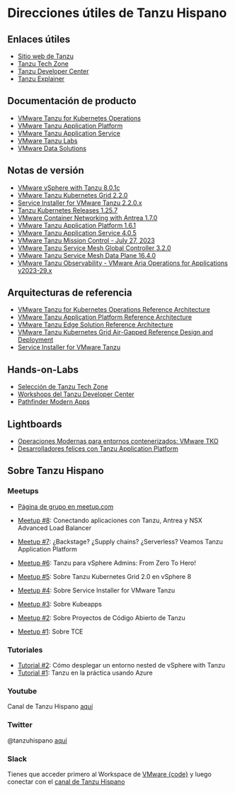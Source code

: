  # Direcciones útiles de Tanzu Hispano

## Enlaces útiles
- [Sitio web de Tanzu](https://tanzu.vmware.com/)
- [Tanzu Tech Zone](https://apps-cloudmgmt.techzone.vmware.com/tanzu-techzone)
- [Tanzu Developer Center](https://tanzu.vmware.com/developer/)
- [Tanzu Explainer](https://vmc.techzone.vmware.com/resource/tanzu-explainer)

## Documentación de producto
- [VMware Tanzu for Kubernetes Operations](https://docs.vmware.com/en/VMware-Tanzu-for-Kubernetes-Operations/index.html)
- [VMware Tanzu Application Platform](https://docs.vmware.com/en/VMware-Tanzu-Application-Platform/index.html)
- [VMware Tanzu Application Service](https://docs.vmware.com/en/VMware-Tanzu-Application-Service/index.html)
- [VMware Tanzu Labs](https://tanzu.vmware.com/labs)
- [VMware Data Solutions](https://www.vmware.com/solutions/data-solutions.html)

## Notas de versión
- [VMware vSphere with Tanzu 8.0.1c](https://docs.vmware.com/en/VMware-vSphere/8.0/rn/vmware-vsphere-with-tanzu-80-release-notes/index.html)
- [VMware Tanzu Kubernetes Grid 2.2.0](https://docs.vmware.com/en/VMware-Tanzu-Kubernetes-Grid/2.2/tkg-deploy-mc-22/mgmt-release-notes.html)
- [Service Installer for VMware Tanzu 2.2.0.x](https://docs.vmware.com/en/Service-Installer-for-VMware-Tanzu/2.2.0/service-installer/GUID-index.html)
- [Tanzu Kubernetes Releases 1.25.7](https://docs.vmware.com/en/VMware-Tanzu-Kubernetes-releases/services/rn/vmware-tanzu-kubernetes-releases-release-notes/index.html)
- [VMware Container Networking with Antrea 1.7.0](https://docs.vmware.com/en/VMware-Container-Networking-with-Antrea/1.7.0/rn/vmware-container-networking-with-antrea-170-release-notes.pdf)
- [VMware Tanzu Application Platform 1.6.1](https://docs.vmware.com/en/VMware-Tanzu-Application-Platform/1.6/tap/release-notes.html)
- [VMware Tanzu Application Service 4.0.5](https://docs.vmware.com/en/VMware-Tanzu-Application-Service/4.0/tas-for-vms/runtime-rn.html)
- [VMware Tanzu Mission Control - July 27, 2023](https://docs.vmware.com/en/VMware-Tanzu-Mission-Control/services/rn/vmware-tanzu-mission-control-release-notes/index.html)
- [VMware Tanzu Service Mesh Global Controller 3.2.0](https://docs.vmware.com/en/Tanzu/services/rn/vmware-tanzu-service-mesh-global-controller-release-notes/index.html)
- [VMware Tanzu Service Mesh Data Plane 16.4.0](https://docs.vmware.com/en/VMware-Tanzu-Service-Mesh/services/tsm-data-plane-release-notes/GUID-EC59A3DA-5DCE-441E-868D-90D528F8BD9F.html)
- [VMware Tanzu Observability - VMware Aria Operations for Applications v2023-29.x](https://docs.wavefront.com/wavefront_release_notes.html)


## Arquitecturas de referencia
- [VMware Tanzu for Kubernetes Operations Reference Architecture](https://docs.vmware.com/en/VMware-Tanzu-for-Kubernetes-Operations/index.html)
- [VMware Tanzu Application Platform Reference Architecture](https://docs.vmware.com/en/VMware-Tanzu-Application-Platform/1.4/tap-reference-architecture/GUID-reference-designs-index-tap.html)
- [VMware Tanzu Edge Solution Reference Architecture](https://docs.vmware.com/en/VMware-Tanzu-for-Kubernetes-Operations/1.0/edge-reference-architecture/GUID-reference-designs-index-edge.html)
- [VMware Tanzu Kubernetes Grid Air-Gapped Reference Design and Deployment](https://docs.vmware.com/en/VMware-Tanzu-Kubernetes-Grid/1.6/air-gap-reference-architecture/GUID-reference-designs-index-air-gap.html)
- [Service Installer for VMware Tanzu](https://docs.vmware.com/en/Service-Installer-for-VMware-Tanzu/index.html)

## Hands-on-Labs
- [Selección de Tanzu Tech Zone](https://apps-cloudmgmt.techzone.vmware.com/tanzu-hands-labs-and-workshops)
- [Workshops del Tanzu Developer Center](https://tanzu.vmware.com/developer/workshops/)
- [Pathfinder Modern Apps](https://pathfinder.vmware.com/v3/explore/ds-catalog-modern-apps)

## Lightboards
- [Operaciones Modernas para entornos contenerizados: VMware TKO](https://www.youtube.com/watch?v=ShrOe50yuxk)
- [Desarrolladores felices con Tanzu Application Platform
](https://www.youtube.com/watch?v=IWmVSuKc1w4)

## Sobre Tanzu Hispano
### Meetups
- [Página de grupo en meetup.com](https://www.meetup.com/es/tanzu-hispano/)

- [Meetup #8](https://www.youtube.com/watch?v=iD0AYlryYF4): Conectando aplicaciones con Tanzu, Antrea y NSX Advanced Load Balancer
- [Meetup #7](https://youtu.be/BPsrjRXt0Nc): ¿Backstage? ¿Supply chains? ¿Serverless? Veamos Tanzu Application Platform
- [Meetup #6](https://youtu.be/z63oTNeTEi0): Tanzu para vSphere Admins: From Zero To Hero!
- [Meetup #5](https://youtu.be/HPI7CLzFZeo): Sobre Tanzu Kubernetes Grid 2.0 en vSphere 8
- [Meetup #4](https://youtu.be/jDNNB_n53oA): Sobre Service Installer for VMware Tanzu
- [Meetup #3](https://www.youtube.com/watch?v=rkci46GFlQA): Sobre Kubeapps
- [Meetup #2](https://www.youtube.com/watch?v=wKqrW2ckmuo): Sobre Proyectos de Código Abierto de Tanzu
- [Meetup #1](https://www.youtube.com/watch?v=x4nqB2_ztlM): Sobre TCE

### Tutoriales
- [Tutorial #2](https://youtu.be/W3mL0xXY45Y): Cómo desplegar un entorno nested de vSphere with Tanzu
- [Tutorial #1](https://youtu.be/TN1tsJ1tuxs): Tanzu en la práctica usando Azure

### Youtube
Canal de Tanzu Hispano [aquí](https://www.youtube.com/@tanzuhispano)

### Twitter
@tanzuhispano [aquí](https://www.youtube.com/@tanzuhispano)

### Slack
Tienes que acceder primero al Workspace de [VMware {code}](https://app.slack.com/client/T0EANJNGH) y luego conectar con el [canal de Tanzu Hispano](https://vmwarecode.slack.com/archives/C039Y8MNKCZ)

